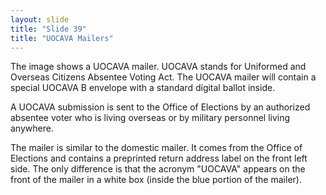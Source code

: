 ```yaml
---
layout: slide
title: "Slide 39"
title: "UOCAVA Mailers"
---
```


The image shows a UOCAVA mailer. UOCAVA stands for Uniformed and Overseas Citizens Absentee Voting Act. The UOCAVA mailer will contain a special UOCAVA B envelope with a standard digital ballot inside.

A UOCAVA submission is sent to the Office of Elections by an authorized absentee voter who is living overseas or by military personnel living anywhere.

The mailer is similar to the domestic mailer. It comes from the Office of Elections and contains a preprinted return address label on the front left side. The only difference is that the acronym "UOCAVA" appears on the front of the mailer in a white box (inside the blue portion of the mailer).
